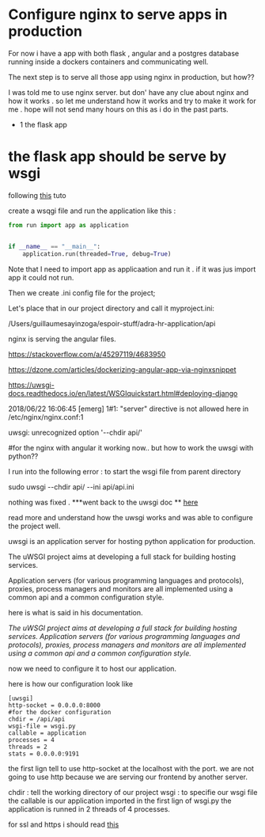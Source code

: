 # Configure nginx to serve apps in production

For now i have a app with both flask , angular and a postgres database running inside a dockers containers and communicating well.

The next step is to serve all those app using nginx in production, but how??

I was told me to use nginx server.
but don' have any clue about nginx and how it works .
so let me understand how it works and try to make it work for me .
hope will not send many hours on this as i do in the past parts.

- 1 the flask app


# the flask app should be serve by wsgi

following [this](https://www.digitalocean.com/community/tutorials/how-to-serve-flask-applications-with-uwsgi-and-nginx-on-ubuntu-14-04) tuto

create a wsqgi file and run the application like this :

```python
from run import app as application


if __name__ == "__main__":
    application.run(threaded=True, debug=True)

```

Note that I need to import app as applicaation and run it .
if it was jus import app it could not run.

Then we create .ini config file for the project;

Let's place that in our project directory and call it myproject.ini:

/Users/guillaumesayinzoga/espoir-stuff/adra-hr-application/api



nginx is serving the angular files.

https://stackoverflow.com/a/45297119/4683950



https://dzone.com/articles/dockerizing-angular-app-via-nginxsnippet




 
 https://uwsgi-docs.readthedocs.io/en/latest/WSGIquickstart.html#deploying-django
 
 
 2018/06/22 16:06:45 [emerg] 1#1: "server" directive is not allowed here in /etc/nginx/nginx.conf:1
 
 uwsgi: unrecognized option '--chdir api/'
 
 #for the nginx with angular it working now..
 but how to work the uwsgi with python??
 
 I run into the following error :
 to start the wsgi file from parent directory

 sudo uwsgi --chdir api/ --ini api/api.ini
 
 nothing was fixed .
 ***went back to the uwsgi doc **
 [here](http://uwsgi-docs.readthedocs.io/en/latest/WSGIquickstart.html)
 
 read more and understand how the uwsgi works and was able to configure the project well.
 
uwsgi is an application server for hosting python application for production.

The uWSGI project aims at developing a full stack for building hosting services.

Application servers (for various programming languages and protocols), proxies, process managers and monitors are all implemented using a common api and a common configuration style.


here is what is said in his documentation.

*The uWSGI project aims at developing a full stack for building hosting services.
Application servers (for various programming languages and protocols), proxies, process managers and monitors are all implemented using a common api and a common configuration style.*

now we need to configure it to host our application.

here is how our configuration look like 

```
[uwsgi]
http-socket = 0.0.0.0:8000
#for the docker configuration
chdir = /api/api
wsgi-file = wsgi.py
callable = application
processes = 4
threads = 2
stats = 0.0.0.0:9191

```
 
the first lign tell to use http-socket at the localhost with the port.
we are not going to use http because we are serving our frontend by another server.

chdir : tell the working directory of our project
wsgi : to specifie  our wsgi file
the callable is our application imported in the first lign of wsgi.py 
the application is runned in 2 threads of 4 processes.

for ssl and https i should read [this](http://nginx.org/en/docs/http/configuring_https_servers.html)
